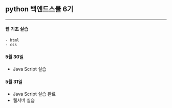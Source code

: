 ## python 백엔드스쿨 6기
<hr>

#### 웹 기초 실습 
    - html
    - css

#### 5월 30일
 - Java Script 실습

#### 5월 31일
 - Java Script 실습 완료
 - 웹서버 실습